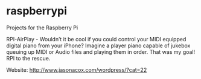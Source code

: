 raspberrypi
===========

Projects for the Raspberry Pi

RPI-AirPlay -
Wouldn’t it be cool if you could control your MIDI equipped digital piano from your iPhone?  Imagine a player piano capable of jukebox queuing up MIDI or Audio files and playing them in order.  That was my goal!  RPI to the rescue.

Website: http://www.jasonacox.com/wordpress/?cat=22


